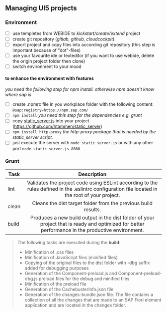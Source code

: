 ## Managing UI5 projects

### Environment
- [ ] use templetes from WEBIDE to _kickstart/create/extend_ project
- [ ] create git repository (_gitlab, github, cloudcockpit_)
- [ ] export project and copy files into according git repository (this step is important because of "dot"-files)
- [ ] use your favourite ide or texteditor (if you want to use webide, delete the origin project folder then clone)
- [ ] switch environment to your mood

#### to enhance the environment with features
_you need the following step for npm install. otherwise npm doesn't know where sap is_
- [ ] create .npmrc file in you workplace folder with the following content: ```@sap:registry=https://npm.sap.com/```
- [ ] ```npm install``` _you need this step for the dependencies e.g. grunt_
- [ ] copy [static_server.js](static_server.js) into your project (https://github.com/htammen/static_server)
- [ ] ```npm install http-proxy``` _the http-proxy package that is needed by the static_server script._
- [ ] just execute the server with ```node static_server.js``` or with any other port ```node static_server.js 8080```

### Grunt

| Task          | Description   |
| ------------- |:-------------:|
| lint     | Validates the project code using ESLint according to the rules defined in the .eslintrc configuration file located in the root of your project. |
| clean      | Cleans the dist target folder from the previous build results.      |
| build | Produces a new build output in the dist folder of your project that is ready and optimized for better performance in the productive environment. |

> The following tasks are executed during the **build**:
> * Minification of .css files
> * Minification of JavaScript files (minified files)
> * Copying of the original files to the dist folder with -dbg suffix added for debugging purposes
> * Generation of the Component-preload.js and Component-preload-dbg.js preload files for the debug and minified files
> * Minification of the preload file
> * Generation of the CachebusterInfo.json file
> * Generation of the changes-bundle.json file. The file contains a collection of all the changes that are made to an SAP Fiori element application and are located in the changes folder.
